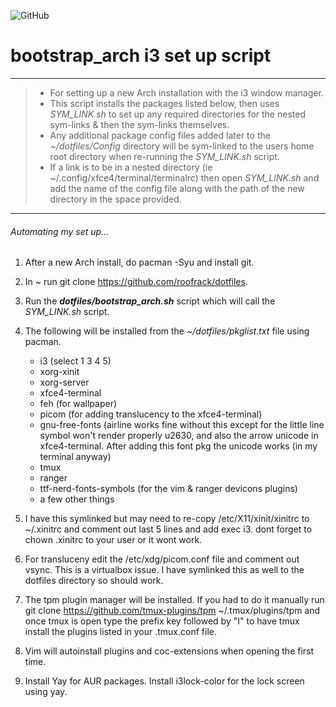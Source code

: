 ![GitHub](https://img.shields.io/github/license/roofrack/dotfiles)
# bootstrap_arch i3 set up script
---------
> *  For setting up a new Arch installation with the i3 window manager.
> *  This script installs the packages listed below, then uses _SYM_LINK.sh_ to set up any required directories
     for the nested sym-links & then the sym-links themselves.
> *  Any additional package config files added later to the _~/dotfiles/Config_ directory will be sym-linked to the users home root directory when re-running the _SYM_LINK.sh_ script.
> *  If a link is to be in a nested directory (ie ~/.config/xfce4/terminal/terminalrc) then open _SYM_LINK.sh_ and add
     the name of the config file along with the path of the new directory in the space provided.
---------




###### _Automating my set up_...


 1. After a new Arch install, do pacman -Syu and install git.

 2. In ~ run git clone https://github.com/roofrack/dotfiles.

 3. Run the ___dotfiles/bootstrap_arch.sh___ script which will call the _SYM_LINK.sh_ script.

 4. The following will be installed from the *~/dotfiles/pkglist.txt* file using pacman.

      *  i3 (select 1 3 4 5)
      *  xorg-xinit
      *  xorg-server
      *  xfce4-terminal
      *  feh (for wallpaper)
      *  picom (for adding translucency to the xfce4-terminal)
      *  gnu-free-fonts (airline works fine without this except for the little line symbol won't
         render properly u2630, and also the arrow unicode in xfce4-terminal. After adding this
         font pkg the unicode works (in my terminal anyway)
      *  tmux
      *  ranger
      *  ttf-nerd-fonts-symbols (for the vim & ranger devicons plugins)
      *  a few other things


 5. I have this symlinked but may need to re-copy /etc/X11/xinit/xinitrc to
     ~/.xinitrc and comment out last 5 lines and add exec i3. dont forget to
     chown .xinitrc to your user or it wont work.

 6. For transluceny edit the /etc/xdg/picom.conf file and comment out vsync. This is a
    virtualbox issue. I have symlinked this as well to the dotfiles directory so should work.

 7. The tpm plugin manager will be installed. If you had to do it manually run
    git clone https://github.com/tmux-plugins/tpm ~/.tmux/plugins/tpm and once tmux is open type the prefix key
    followed by "I" to have tmux install the plugins listed in your .tmux.conf file.

 8. Vim will autoinstall plugins and coc-extensions when opening the first time.

 9. Install Yay for AUR packages. Install i3lock-color for the lock screen using yay.
